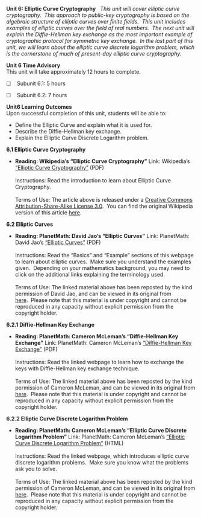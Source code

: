 **Unit 6: Elliptic Curve Cryptography** <span id="6"></span> 
*This unit will cover elliptic curve cryptography.  This approach to
public-key cryptography is based on the algebraic structure of elliptic
curves over finite fields.  This unit includes examples of elliptic
curves over the field of real numbers.  The next unit will explain the
Diffie-Hellman key exchange as the most important example of
cryptographic protocol for symmetric key exchange.  In the last part of
this unit, we will learn about the elliptic curve discrete logarithm
problem, which is the cornerstone of much of present-day elliptic curve
cryptography.*

**Unit 6 Time Advisory**  
This unit will take approximately 12 hours to complete.

☐    Subunit 6.1: 5 hours

☐    Subunit 6.2: 7 hours

**Unit6 Learning Outcomes**  
Upon successful completion of this unit, students will be able to:

-   Define the Elliptic Curve and explain what it is used for.
-   Describe the Diffie-Hellman key exchange.
-   Explain the Elliptic Curve Discrete Logarithm problem.

**6.1 Elliptic Curve Cryptography** <span id="6.1"></span> 
-   **Reading: Wikipedia’s “Elliptic Curve Cryptography”**
    Link: Wikipedia’s [“Elliptic Curve
    Cryptography](https://resources.saylor.org/wwwresources/archived/site/wp-content/uploads/2012/07/Elliptic-curve-cryptography.pdf)[”](https://resources.saylor.org/wwwresources/archived/site/wp-content/uploads/2012/07/Elliptic-curve-cryptography.pdf)
    (PDF)  
        
     Instructions: Read the introduction to learn about Elliptic Curve
    Cryptography.  
        
     Terms of Use: The article above is released under a [Creative
    Commons Attribution-Share-Alike License
    3.0](http://creativecommons.org/licenses/by-sa/3.0/).  You can find
    the original Wikipedia version of this article
    [here](http://en.wikipedia.org/wiki/Elliptic_curve_cryptography).

**6.2 Elliptic Curves** <span id="6.2"></span> 
-   **Reading: PlanetMath: David Jao’s “Elliptic Curves”**
    Link: PlanetMath: David Jao’s [“Elliptic
    Curves](https://resources.saylor.org/wwwresources/archived/site/wp-content/uploads/2012/07/CS409-6.2.pdf)[”](https://resources.saylor.org/wwwresources/archived/site/wp-content/uploads/2012/07/CS409-6.2.pdf)
    (PDF)  
        
     Instructions: Read the “Basics” and “Example” sections of this
    webpage to learn about elliptic curves.  Make sure you understand
    the examples given.  Depending on your mathematics background, you
    may need to click on the additional links explaining the terminology
    used.  
        
     Terms of Use: The linked material above has been reposted by the
    kind permission of David Jao, and can be viewed in its original from
    [here](http://planetmath.org/encyclopedia/EllipticCurve.html).  Please
    note that this material is under copyright and cannot be reproduced
    in any capacity without explicit permission from the copyright
    holder. 

**6.2.1 Diffie-Hellman Key Exchange** <span id="6.2.1"></span> 
-   **Reading: PlanetMath: Cameron McLeman’s “Diffie-Hellman Key
    Exchange”**
    Link: PlanetMath: Cameron McLeman’s [“Diffie-Hellman Key
    Exchange](https://resources.saylor.org/wwwresources/archived/site/wp-content/uploads/2012/07/CS409-6.2.1-1.pdf)[”](https://resources.saylor.org/wwwresources/archived/site/wp-content/uploads/2012/07/CS409-6.2.1-1.pdf)
    (PDF)  
        
     Instructions: Read the linked webpage to learn how to exchange the
    keys with Diffie-Hellman key exchange technique.  
        
     Terms of Use: The linked material above has been reposted by the
    kind permission of Cameron McLeman, and can be viewed in its
    original from
    [here](http://planetmath.org/encyclopedia/DiffieHellmanKeyExchange.html).  Please
    note that this material is under copyright and cannot be reproduced
    in any capacity without explicit permission from the copyright
    holder. 

**6.2.2 Elliptic Curve Discrete Logarithm Problem** <span
id="6.2.2"></span> 
-   **Reading: PlanetMath: Cameron McLeman’s “Elliptic Curve Discrete
    Logarithm Problem”**
    Link: PlanetMath: Cameron McLeman’s [“Elliptic Curve Discrete
    Logarithm
    Problem](https://resources.saylor.org/wwwresources/archived/site/wp-content/uploads/2012/07/CS409-6.2.2.pdf)[”](https://resources.saylor.org/wwwresources/archived/site/wp-content/uploads/2012/07/CS409-6.2.2.pdf)
    (HTML)  
        
     Instructions: Read the linked webpage, which introduces elliptic
    curve discrete logarithm problems.  Make sure you know what the
    problems ask you to solve.  
        
     Terms of Use: The linked material above has been reposted by the
    kind permission of Cameron McLeman, and can be viewed in its
    original from
    [here](http://planetmath.org/encyclopedia/EllipticCurveDiscreteLogarithmProblem.html).  Please
    note that this material is under copyright and cannot be reproduced
    in any capacity without explicit permission from the copyright
    holder. 


